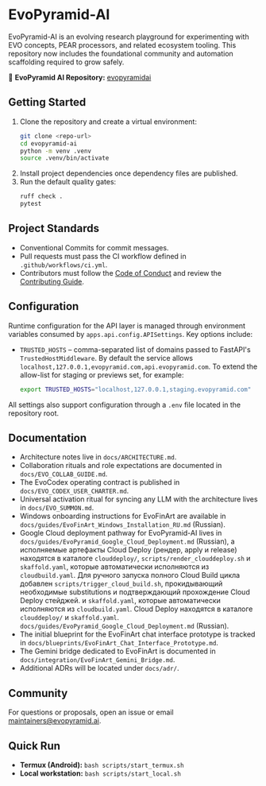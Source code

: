 # EvoPyramid-AI

EvoPyramid-AI is an evolving research playground for experimenting with EVO
concepts, PEAR processors, and related ecosystem tooling. This repository now
includes the foundational community and automation scaffolding required to grow
safely.

🔗 **EvoPyramid AI Repository:** [evopyramidai](https://github.com/AleeexTk/evopyramid-ai)

## Getting Started

1. Clone the repository and create a virtual environment:
   ```bash
   git clone <repo-url>
   cd evopyramid-ai
   python -m venv .venv
   source .venv/bin/activate
   ```
2. Install project dependencies once dependency files are published.
3. Run the default quality gates:
   ```bash
   ruff check .
   pytest
   ```

## Project Standards

- Conventional Commits for commit messages.
- Pull requests must pass the CI workflow defined in `.github/workflows/ci.yml`.
- Contributors must follow the [Code of Conduct](CODE_OF_CONDUCT.md) and review
  the [Contributing Guide](CONTRIBUTING.md).

## Configuration

Runtime configuration for the API layer is managed through environment
variables consumed by `apps.api.config.APISettings`. Key options include:

- `TRUSTED_HOSTS` – comma-separated list of domains passed to FastAPI's
  `TrustedHostMiddleware`. By default the service allows
  `localhost,127.0.0.1,evopyramid.com,api.evopyramid.com`. To extend the
  allow-list for staging or previews set, for example:

  ```bash
  export TRUSTED_HOSTS="localhost,127.0.0.1,staging.evopyramid.com"
  ```

All settings also support configuration through a `.env` file located in the
repository root.

## Documentation

- Architecture notes live in `docs/ARCHITECTURE.md`.
- Collaboration rituals and role expectations are documented in
  `docs/EVO_COLLAB_GUIDE.md`.
- The EvoCodex operating contract is published in
  `docs/EVO_CODEX_USER_CHARTER.md`.
- Universal activation ritual for syncing any LLM with the architecture lives in
  `docs/EVO_SUMMON.md`.
- Windows onboarding instructions for EvoFinArt are available in
  `docs/guides/EvoFinArt_Windows_Installation_RU.md` (Russian).
- Google Cloud deployment pathway for EvoPyramid-AI lives in
  `docs/guides/EvoPyramid_Google_Cloud_Deployment.md` (Russian), а исполняемые артефакты
  Cloud Deploy (рендер, apply и release) находятся в каталоге `clouddeploy/`, `scripts/render_clouddeploy.sh`
  и `skaffold.yaml`, которые автоматически исполняются из `cloudbuild.yaml`. Для ручного запуска
  полного Cloud Build цикла добавлен `scripts/trigger_cloud_build.sh`, прокидывающий необходимые
  substitutions и подтверждающий прохождение Cloud Deploy стейджей.
  и `skaffold.yaml`, которые автоматически исполняются из `cloudbuild.yaml`.
  Cloud Deploy находятся в каталоге `clouddeploy/` и `skaffold.yaml`.
  `docs/guides/EvoPyramid_Google_Cloud_Deployment.md` (Russian).
- The initial blueprint for the EvoFinArt chat interface prototype is tracked in
  `docs/blueprints/EvoFinArt_Chat_Interface_Prototype.md`.
- The Gemini bridge dedicated to EvoFinArt is documented in
  `docs/integration/EvoFinArt_Gemini_Bridge.md`.
- Additional ADRs will be located under `docs/adr/`.

## Community

For questions or proposals, open an issue or email maintainers@evopyramid.ai.

## Quick Run

- **Termux (Android):** `bash scripts/start_termux.sh`
- **Local workstation:** `bash scripts/start_local.sh`
